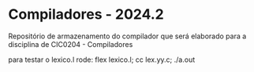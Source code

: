 # Compiladores - 2024.2

Repositório de armazenamento do compilador que será elaborado para a disciplina de CIC0204 - Compiladores


para testar o lexico.l
rode: flex lexico.l; cc lex.yy.c; ./a.out
